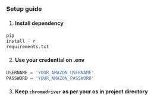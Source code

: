 ### Setup guide

1. #### Install dependency

```python
pip
install - r
requirements.txt
```

2. #### Use your credential on .env

```python
USERNAME = 'YOUR_AMAZON_USERNAME'
PASSWORD = 'YOUR_AMAZON_PASSWORD'
```

3. #### Keep ```chromedriver``` as per your os in project directory

